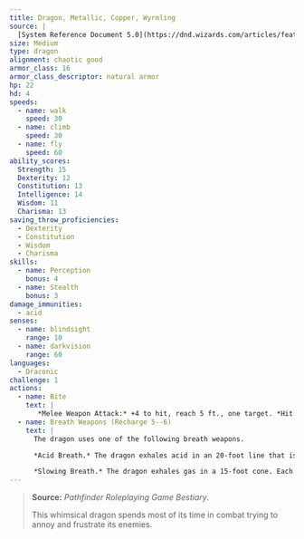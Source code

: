 ```yaml
---
title: Dragon, Metallic, Copper, Wyrmling
source: |
  [System Reference Document 5.0](https://dnd.wizards.com/articles/features/systems-reference-document-srd)
size: Medium
type: dragon
alignment: chaotic good
armor_class: 16
armor_class_descriptor: natural armor
hp: 22
hd: 4
speeds:
  - name: walk
    speed: 30
  - name: climb
    speed: 30
  - name: fly
    speed: 60
ability_scores:
  Strength: 15
  Dexterity: 12
  Constitution: 13
  Intelligence: 14
  Wisdom: 11
  Charisma: 13
saving_throw_proficiencies:
  - Dexterity
  - Constitution
  - Wisdom
  - Charisma
skills:
  - name: Perception
    bonus: 4
  - name: Stealth
    bonus: 3
damage_immunities:
  - acid
senses:
  - name: blindsight
    range: 10
  - name: darkvision
    range: 60
languages:
  - Draconic
challenge: 1
actions:
  - name: Bite
    text: |
       *Melee Weapon Attack:* +4 to hit, reach 5 ft., one target. *Hit:* 7 (1d10 + 2) piercing damage.
  - name: Breath Weapons (Recharge 5--6)
    text: |
      The dragon uses one of the following breath weapons.

      *Acid Breath.* The dragon exhales acid in an 20-foot line that is 5 feet wide. Each creature in that line must make a DC 11 Dexterity saving throw, taking 18 (4d8) acid damage on a failed save, or half as much damage on a successful one.

      *Slowing Breath.* The dragon exhales gas in a 15-foot cone. Each creature in that area must succeed on a DC 11 Constitution saving throw. On a failed save, the creature can't use reactions, its speed is halved, and it can't make more than one attack on its turn. In addition, the creature can use either an action or a bonus action on its turn, but not both. These effects last for 1 minute. The creature can repeat the saving throw at the end of each of its turns, ending the effect on itself with a successful save.
---
```


> **Source:** *Pathfinder Roleplaying Game Bestiary*.
>
> This whimsical dragon spends most of its time in combat trying to annoy and frustrate its enemies.
